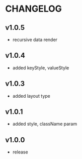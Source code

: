 # CHANGELOG

## v1.0.5
- recursive data render

## v1.0.4
- added keyStyle, valueStyle

## v1.0.3
- added layout type

## v1.0.1
- added style, className param

## v1.0.0
- release
